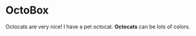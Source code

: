 OctoBox
==============
Octocats are very nice!
I have a pet octocat.
<strong>Octocats</strong> can be lots of colors.
